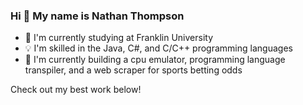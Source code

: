 ### Hi 👋 My name is Nathan Thompson

- 📖 I'm currently studying at Franklin University
- 💡 I'm skilled in the Java, C#, and C/C++ programming languages
- 📄 I'm currently building a cpu emulator, programming language transpiler, and a web scraper for sports betting odds


Check out my best work below!
